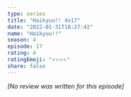 ```yaml
---
type: series
title: "Haikyuu!! 4x17"
date: "2022-01-31T18:27:42"
name: "Haikyuu!!"
season: 4
episode: 17
rating: 4
ratingEmoji: "⭐️⭐️⭐️⭐️"
share: false
---
```


*[No review was written for this episode]*
